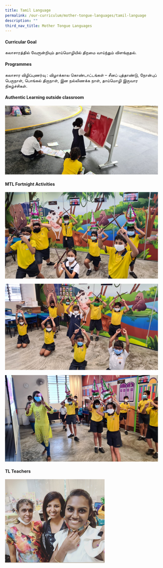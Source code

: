 ```yaml
---
title: Tamil Language
permalink: /our-curriculum/mother-tongue-languages/tamil-language
description: ""
third_nav_title: Mother Tongue Languages
---
```

#### Curricular Goal
கலாசாரத்தில் வேரூன்றியும்  தாய்மொழியில் திறமை வாய்ந்தும்  விளங்குதல்.

#### Programmes
கலாசார விழிப்புணர்வு : விழாக்கால கொண்டாட்டங்கள் – சீனப் புத்தாண்டு, நோன்புப் பெருநாள், பொங்கல் திருநாள், இன நல்லிணக்க நாள், தாய்மொழி இருவார நிகழ்ச்சிகள்.

#### Authentic Learning outside classroom

![Authentic Learning outside classroom](/images/Authentic%20Learning%20outside%20classroom.jpg)

#### MTL Fortnight Activities

![MTL Fortnight Activities](/images/MTL%20Fortnight%20Activities_1.jpg)

![MTL Fortnight Activities](/images/MTL%20Fortnight%20Activities_2.jpg)

![MTL Fortnight Activities](/images/MTL%20Fortnight%20Activities_3.jpg)

#### TL Teachers

<img src="/images/TL%20Teachers.jpg"  
style="width:65%">